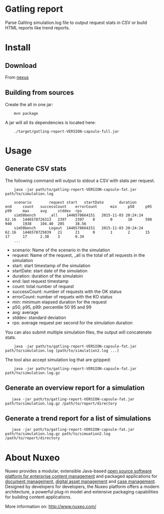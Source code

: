 # Gatling report

Parse Galting simulation.log file to output request stats in CSV or build HTML reports like trend reports.

# Install

## Download

From [nexus](http://maven.nuxeo.org/nexus/#nexus-search;quick~gatling-report)

## Building from sources

Create the all in one jar:

        mvn package

A jar will all its dependencies is located here:

        ./target/gatling-report-VERSION-capsule-full.jar

# Usage

## Generate CSV stats

The following command will output to stdout a CSV with stats per request.

        java -jar path/to/gatling-report-VERSION-capsule-fat.jar path/to/simulation.log
        
        scenario        request start   startDate       duration        end     count   successCount    errorCount      min     p50     p95     p99     max     avg     stddev  rps
        sim50bench      _all    1446578664151   2015-11-03 20:24:24     62.16   1446578726313   2397    2397    0       0       10      598     940     1938    104.40  205     38.56
        sim50bench      Logout  1446578664151   2015-11-03 20:24:24     62.16   1446578725039   21      21      0       1       2       15      17      17      2.38    3       0.34
        ...

 - scenario: Name of the scenario in the simulation
 - request: Name of the request, _all is the total of all requests in the simulation
 - start: start timestamp of the simulation 
 - startDate: start date of the simulation
 - duration: duration of the simulatoin
 - end: last request timestamp
 - count: total number of request
 - successCount: number of requests with the OK status
 - errorCount: number of requets with the KO status
 - min: minimum elapsed duration for the request
 - p50, p95, p99: percentile 50 95 and 99
 - avg: average
 - stddev: standard deviation
 - rps: average request per second for the simulation duration
 
You can also submit multiple simulation files, the output will concatenate stats. 

        java -jar path/to/gatling-report-VERSION-capsule-fat.jar path/to/simulation.log [path/to/simulation2.log ...]
  

The tool also accept simulation log that are gzipped:
 
        java -jar path/to/gatling-report-VERSION-capsule-fat.jar path/to/simulation.log.gz
         
  
        
## Generate an overview report for a simulation

 
       java -jar path/to/gatling-report-VERSION-capsule-fat.jar path/to/simulation.log.gz /path/to/report/directory

 
## Generate a trend report for a list of simulations


       java -jar path/to/gatling-report-VERSION-capsule-fat.jar path/to/simulation.log.gz path/to/simuation2.log /path/to/report/directory



# About Nuxeo

Nuxeo provides a modular, extensible Java-based
[open source software platform for enterprise content management](http://www.nuxeo.com/en/products/ep)
and packaged applications for
[document management](http://www.nuxeo.com/en/products/document-management),
[digital asset management](http://www.nuxeo.com/en/products/dam) and
[case management](http://www.nuxeo.com/en/products/case-management). Designed
by developers for developers, the Nuxeo platform offers a modern
architecture, a powerful plug-in model and extensive packaging
capabilities for building content applications.

More information on: <http://www.nuxeo.com/>
